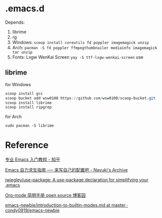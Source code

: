 # .emacs.d
Depends:
1. librime
2. rg
3. Windows: `scoop install coreutils fd poppler imagemagick unzip`
4. Arch: `pacman -S fd poppler ffmpegthumbnailer mediainfo imagemagick tar unzip`
5. Fonts: Lxgw WenKai Screen
`yay -S ttf-lxgw-wenkai-screen`
	use

## librime
for Windows

``` powershell
scoop install gcc
scoop bucket add wsw0108 https://github.com/wsw0108/scoop-bucket.git
scoop install librime
scoop install ripgrep
```

for Arch

``` shell
sudo pacman -S librime
```


# Reference
[专业 Emacs 入门教程 - 知乎](https://www.zhihu.com/column/c_1440829147212279808)

[Emacs 自力求生指南 ── 来写自己的配置吧 - Nayuki's Archive](https://nyk.ma/posts/emacs-write-your-own/#%E8%BE%93%E5%85%A5%E6%B3%95)

[jwiegley/use-package: A use-package declaration for simplifying your .emacs](https://github.com/jwiegley/use-package#installing-use-package)

[Org-mode 简明手册 open source 博客园](https://www.cnblogs.com/Open_Source/archive/2011/07/17/2108747.html)

[emacs-newbie/introduction-to-builtin-modes.md at master · condy0919/emacs-newbie](https://github.com/condy0919/emacs-newbie/blob/master/introduction-to-builtin-modes.md)

